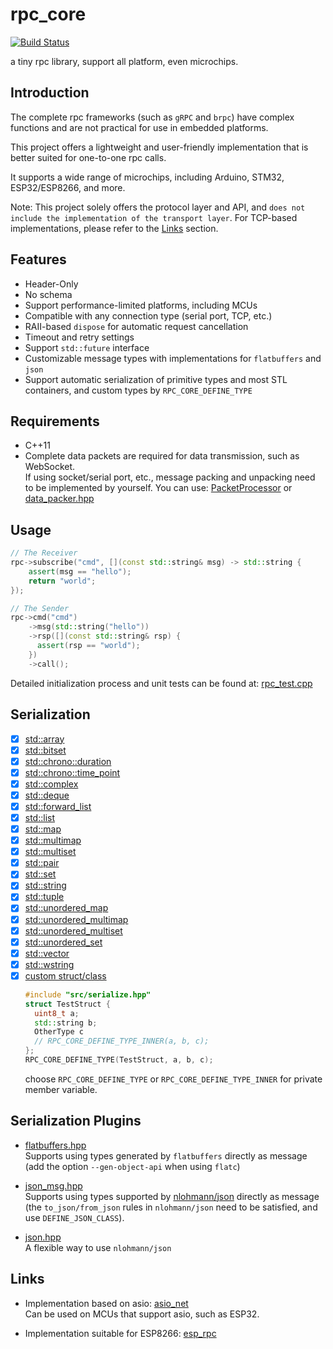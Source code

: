 # rpc_core

[![Build Status](https://github.com/shuai132/rpc_core/workflows/build/badge.svg)](https://github.com/shuai132/rpc_core/actions?workflow=build)

a tiny rpc library, support all platform, even microchips.

## Introduction

The complete rpc frameworks (such as `gRPC` and `brpc`) have complex functions
and are not practical for use in embedded platforms.

This project offers a lightweight and user-friendly implementation that is better suited for one-to-one rpc calls.

It supports a wide range of microchips, including Arduino, STM32, ESP32/ESP8266, and more.

Note:
This project solely offers the protocol layer and API,
and `does not include the implementation of the transport layer`.
For TCP-based implementations, please refer to the [Links](#Links) section.

## Features

* Header-Only
* No schema
* Support performance-limited platforms, including MCUs
* Compatible with any connection type (serial port, TCP, etc.)
* RAII-based `dispose` for automatic request cancellation
* Timeout and retry settings
* Support `std::future` interface
* Customizable message types with implementations for `flatbuffers` and `json`
* Support automatic serialization of primitive types and most STL containers, and custom types by `RPC_CORE_DEFINE_TYPE`

## Requirements

* C++11
* Complete data packets are required for data transmission, such as WebSocket.  
  If using socket/serial port, etc.,
  message packing and unpacking need to be implemented by yourself. You can use:
  [PacketProcessor](https://github.com/shuai132/PacketProcessor)
  or
  [data_packer.hpp](https://github.com/shuai132/esp_rpc/blob/main/data_packer.hpp)

## Usage

```c++
// The Receiver
rpc->subscribe("cmd", [](const std::string& msg) -> std::string {
    assert(msg == "hello");
    return "world";
});

// The Sender
rpc->cmd("cmd")
    ->msg(std::string("hello"))
    ->rsp([](const std::string& rsp) {
      assert(rsp == "world");
    })
    ->call();
```

Detailed initialization process and unit tests can be found at: [rpc_test.cpp](test/rpc_test.cpp)

## Serialization

- [x] [std::array](https://en.cppreference.com/w/cpp/container/array)
- [x] [std::bitset](https://en.cppreference.com/w/cpp/utility/bitset)
- [x] [std::chrono::duration](https://en.cppreference.com/w/cpp/chrono/duration)
- [x] [std::chrono::time_point](https://en.cppreference.com/w/cpp/chrono/time_point)
- [x] [std::complex](https://en.cppreference.com/w/cpp/numeric/complex)
- [x] [std::deque](https://en.cppreference.com/w/cpp/container/deque)
- [x] [std::forward_list](https://en.cppreference.com/w/cpp/container/forward_list)
- [x] [std::list](https://en.cppreference.com/w/cpp/container/list)
- [x] [std::map](https://en.cppreference.com/w/cpp/container/map)
- [x] [std::multimap](https://en.cppreference.com/w/cpp/container/multimap)
- [x] [std::multiset](https://en.cppreference.com/w/cpp/container/multiset)
- [x] [std::pair](https://en.cppreference.com/w/cpp/utility/pair)
- [x] [std::set](https://en.cppreference.com/w/cpp/container/set)
- [x] [std::string](https://en.cppreference.com/w/cpp/string/basic_string)
- [x] [std::tuple](https://en.cppreference.com/w/cpp/utility/tuple)
- [x] [std::unordered_map](https://en.cppreference.com/w/cpp/container/unordered_map)
- [x] [std::unordered_multimap](https://en.cppreference.com/w/cpp/container/unordered_multimap)
- [x] [std::unordered_multiset](https://en.cppreference.com/w/cpp/container/unordered_multiset)
- [x] [std::unordered_set](https://en.cppreference.com/w/cpp/container/unordered_set)
- [x] [std::vector](https://en.cppreference.com/w/cpp/container/vector)
- [x] [std::wstring](https://en.cppreference.com/w/cpp/string/basic_string)
- [x] [custom struct/class](test/type/CustomType.h)
  ```c++
  #include "src/serialize.hpp"
  struct TestStruct {
    uint8_t a;
    std::string b;
    OtherType c
    // RPC_CORE_DEFINE_TYPE_INNER(a, b, c);
  };
  RPC_CORE_DEFINE_TYPE(TestStruct, a, b, c);
  ```
  choose `RPC_CORE_DEFINE_TYPE` or `RPC_CORE_DEFINE_TYPE_INNER` for private member variable.

## Serialization Plugins

* [flatbuffers.hpp](./plugin/flatbuffers.hpp)  
  Supports using types generated by `flatbuffers` directly as message  
  (add the option `--gen-object-api` when using `flatc`)


* [json_msg.hpp](./plugin/json_msg.hpp)  
  Supports using types supported by [nlohmann/json](https://github.com/nlohmann/json) directly as message  
  (the `to_json/from_json` rules in `nlohmann/json` need to be satisfied, and use `DEFINE_JSON_CLASS`).


* [json.hpp](./plugin/json.hpp)  
  A flexible way to use `nlohmann/json`

## Links

* Implementation based on asio: [asio_net](https://github.com/shuai132/asio_net)  
  Can be used on MCUs that support asio, such as ESP32.


* Implementation suitable for ESP8266: [esp_rpc](https://github.com/shuai132/esp_rpc)
